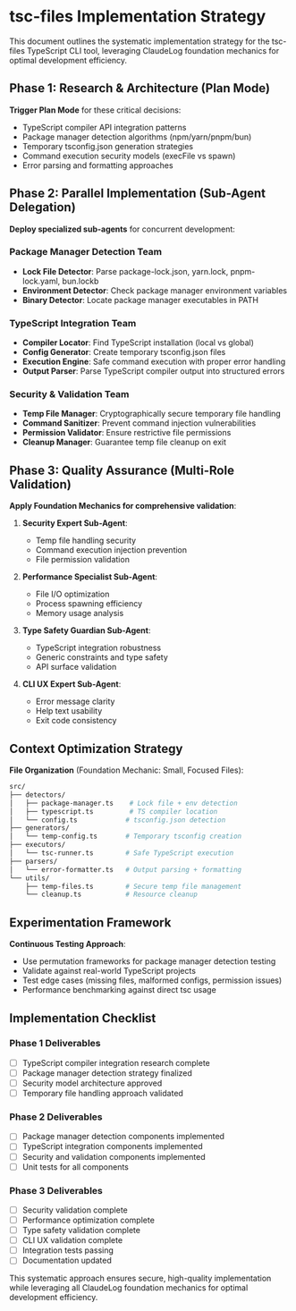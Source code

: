 # tsc-files Implementation Strategy

This document outlines the systematic implementation strategy for the tsc-files TypeScript CLI tool, leveraging ClaudeLog foundation mechanics for optimal development efficiency.

## Phase 1: Research & Architecture (Plan Mode)

**Trigger Plan Mode** for these critical decisions:

- TypeScript compiler API integration patterns
- Package manager detection algorithms (npm/yarn/pnpm/bun)
- Temporary tsconfig.json generation strategies
- Command execution security models (execFile vs spawn)
- Error parsing and formatting approaches

## Phase 2: Parallel Implementation (Sub-Agent Delegation)

**Deploy specialized sub-agents** for concurrent development:

### Package Manager Detection Team

- **Lock File Detector**: Parse package-lock.json, yarn.lock, pnpm-lock.yaml, bun.lockb
- **Environment Detector**: Check package manager environment variables
- **Binary Detector**: Locate package manager executables in PATH

### TypeScript Integration Team

- **Compiler Locator**: Find TypeScript installation (local vs global)
- **Config Generator**: Create temporary tsconfig.json files
- **Execution Engine**: Safe command execution with proper error handling
- **Output Parser**: Parse TypeScript compiler output into structured errors

### Security & Validation Team

- **Temp File Manager**: Cryptographically secure temporary file handling
- **Command Sanitizer**: Prevent command injection vulnerabilities
- **Permission Validator**: Ensure restrictive file permissions
- **Cleanup Manager**: Guarantee temp file cleanup on exit

## Phase 3: Quality Assurance (Multi-Role Validation)

**Apply Foundation Mechanics for comprehensive validation**:

1. **Security Expert Sub-Agent**:
   - Temp file handling security
   - Command execution injection prevention
   - File permission validation

2. **Performance Specialist Sub-Agent**:
   - File I/O optimization
   - Process spawning efficiency
   - Memory usage analysis

3. **Type Safety Guardian Sub-Agent**:
   - TypeScript integration robustness
   - Generic constraints and type safety
   - API surface validation

4. **CLI UX Expert Sub-Agent**:
   - Error message clarity
   - Help text usability
   - Exit code consistency

## Context Optimization Strategy

**File Organization** (Foundation Mechanic: Small, Focused Files):

```sh
src/
├── detectors/
│   ├── package-manager.ts    # Lock file + env detection
│   ├── typescript.ts         # TS compiler location
│   └── config.ts            # tsconfig.json detection
├── generators/
│   └── temp-config.ts       # Temporary tsconfig creation
├── executors/
│   └── tsc-runner.ts        # Safe TypeScript execution
├── parsers/
│   └── error-formatter.ts   # Output parsing + formatting
└── utils/
    ├── temp-files.ts        # Secure temp file management
    └── cleanup.ts           # Resource cleanup
```

## Experimentation Framework

**Continuous Testing Approach**:

- Use permutation frameworks for package manager detection testing
- Validate against real-world TypeScript projects
- Test edge cases (missing files, malformed configs, permission issues)
- Performance benchmarking against direct tsc usage

## Implementation Checklist

### Phase 1 Deliverables

- [ ] TypeScript compiler integration research complete
- [ ] Package manager detection strategy finalized
- [ ] Security model architecture approved
- [ ] Temporary file handling approach validated

### Phase 2 Deliverables

- [ ] Package manager detection components implemented
- [ ] TypeScript integration components implemented
- [ ] Security and validation components implemented
- [ ] Unit tests for all components

### Phase 3 Deliverables

- [ ] Security validation complete
- [ ] Performance optimization complete
- [ ] Type safety validation complete
- [ ] CLI UX validation complete
- [ ] Integration tests passing
- [ ] Documentation updated

This systematic approach ensures secure, high-quality implementation while leveraging all ClaudeLog foundation mechanics for optimal development efficiency.
